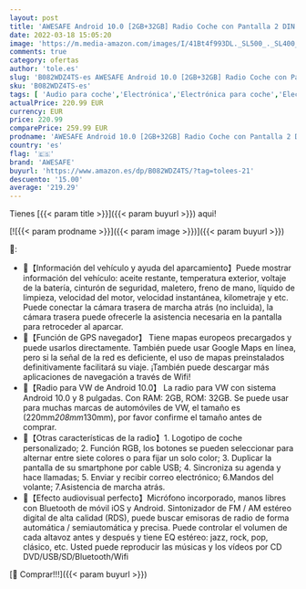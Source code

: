 ```yaml
---
layout: post
title: 'AWESAFE Android 10.0 [2GB+32GB] Radio Coche con Pantalla 2 DIN para VW  Autoradio para VW con WiFi/GPS/Bluetooth/RDS/CD DVD/USB/FM AM/SD/RCA  Admite Mandos del Volante y Aparcamiento'
date: 2022-03-18 15:05:20
image: 'https://m.media-amazon.com/images/I/41Bt4f993DL._SL500_._SL400_.jpg'
comments: true
category: ofertas
author: 'tole.es'
slug: 'B082WDZ4TS-es AWESAFE Android 10.0 [2GB+32GB] Radio Coche con Pantalla 2...'
sku: 'B082WDZ4TS-es'
tags: [ 'Audio para coche','Electrónica','Electrónica para coche','Electrónica para vehículos','Radios para coche','android','awesafe', ]
actualPrice: 220.99 EUR
currency: EUR
price: 220.99
comparePrice: 259.99 EUR
prodname: 'AWESAFE Android 10.0 [2GB+32GB] Radio Coche con Pantalla 2 DIN para VW  Autoradio para VW con WiFi/GPS/Bluetooth/RDS/CD DVD/USB/FM AM/SD/RCA  Admite Mandos del Volante y Aparcamiento'
country: 'es'
flag: '🇪🇸'
brand: 'AWESAFE'
buyurl: 'https://www.amazon.es/dp/B082WDZ4TS/?tag=tolees-21'
descuento: '15.00'
average: '219.29'
---
```


Tienes [{{< param title >}}]({{< param buyurl >}}) aqui!

[![{{< param prodname >}}]({{< param image >}})]({{< param buyurl >}})

🔎:

- 🚥【Información del vehículo y ayuda del aparcamiento】Puede mostrar información del vehículo: aceite restante, temperatura exterior, voltaje de la batería, cinturón de seguridad, maletero, freno de mano, líquido de limpieza, velocidad del motor, velocidad instantánea, kilometraje y etc. Puede conectar la cámara trasera de marcha atrás (no incluida), la cámara trasera puede ofrecerle la asistencia necesaria en la pantalla para retroceder al aparcar.
- 🚥【Función de GPS navegador】 Tiene mapas europeos precargados y puede usarlos directamente. También puede usar Google Maps en línea, pero si la señal de la red es deficiente, el uso de mapas preinstalados definitivamente facilitará su viaje. ¡También puede descargar más aplicaciones de navegación a través de Wifi!
- 🚥【Radio para VW de Android 10.0】 La radio para VW con sistema Android 10.0 y 8 pulgadas. Con RAM: 2GB, ROM: 32GB. Se puede usar para muchas marcas de automóviles de VW, el tamaño es (220mm*208mm*130mm), por favor confirme el tamaño antes de comprar.
- 🚥【Otras características de la radio】1. Logotipo de coche personalizado; 2. Función RGB, los botones se pueden seleccionar para alternar entre siete colores o para fijar un solo color; 3. Duplicar la pantalla de su smartphone por cable USB; 4. Sincroniza su agenda y hace llamadas; 5. Enviar y recibir correo electrónico; 6.Mandos del volante; 7.Asistencia de marcha atrás.
- 🚥【Efecto audiovisual perfecto】Micrófono incorporado, manos libres con Bluetooth de móvil iOS y Android. Sintonizador de FM / AM estéreo digital de alta calidad (RDS), puede buscar emisoras de radio de forma automática / semiautomática y precisa. Puede controlar el volumen de cada altavoz antes y después y tiene EQ estéreo: jazz, rock, pop, clásico, etc. Usted puede reproducir las músicas y los vídeos por CD DVD/USB/SD/Bluetooth/Wifi

[🛒 Comprar!!!]({{< param buyurl >}})

